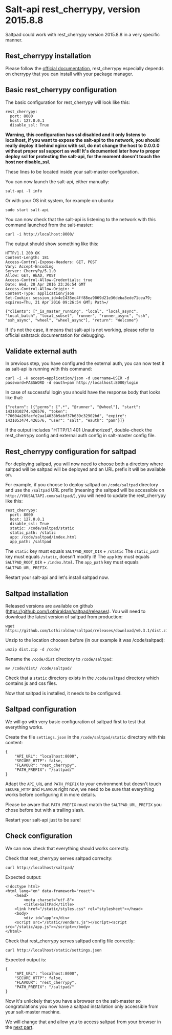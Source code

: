 # Salt-api rest_cherrypy, version 2015.8.8

Saltpad could work with rest_cherrypy version 2015.8.8 in a very specific manner.

## Rest_cherrypy installation

Please follow the [official documentation](https://docs.saltstack.com/en/latest/ref/netapi/all/salt.netapi.rest_cherrypy.html), rest_cherrypy especially depends on cherrypy that you can install with your package manager.

## Basic rest_cherrypy configuration

The basic configuration for rest_cherrypy will look like this:

```
rest_cherrypy:
  port: 8000
  host: 127.0.0.1
  disable_ssl: True
```

__Warning, this configuration has ssl disabled and it only listens to localhost, if you want to expose the salt-api to the network, you should really deploy it behind nginx with ssl, do not change the host to 0.0.0.0 without proper ssl support as well! It's documented later how to proper deploy ssl for protecting the salt-api, for the moment doesn't touch the host nor disable_ssl.__

These lines to be located inside your salt-master configuration.

You can now launch the salt-api, either manually:

```
salt-api -l info
```

Or with your OS init system, for example on ubuntu:

```
sudo start salt-api
```

You can now check that the salt-api is listening to the network with this command launched from the salt-master:

```
curl -i http://localhost:8000/
```

The output should show something like this:

```
HTTP/1.1 200 OK
Content-Length: 181
Access-Control-Expose-Headers: GET, POST
Vary: Accept-Encoding
Server: CherryPy/5.1.0
Allow: GET, HEAD, POST
Access-Control-Allow-Credentials: true
Date: Wed, 20 Apr 2016 23:26:54 GMT
Access-Control-Allow-Origin: *
Content-Type: application/json
Set-Cookie: session_id=4e1435ec4ff88ea9069d21e36deba3ede71cea79; expires=Thu, 21 Apr 2016 09:26:54 GMT; Path=/

{"clients": ["_is_master_running", "local", "local_async", "local_batch", "local_subset", "runner", "runner_async", "ssh", "ssh_async", "wheel", "wheel_async"], "return": "Welcome"}
```

If it's not the case, it means that salt-api is not working, please refer to official saltstack documentation for debugging.

## Validate external auth

In previous step, you have configured the external auth, you can now test it as salt-api is running with this command:

```
curl -i -H accept=application/json -d username=USER -d password=PASSWORD -d eauth=pam http://localhost:8000/login
```

In case of successful login you should have the response body that looks like that:

```
{"return": [{"perms": [".*", "@runner", "@wheel"], "start": 1431010274.426576, "token": "70604a26facfe2aa14038b9abf37b639c32902bd", "expire": 1431053474.426576, "user": "salt", "eauth": "pam"}]}
```

If the output includes "HTTP/1.1 401 Unauthorized", double-check the rest_cherrypy config and external auth config in salt-master config file.

## Rest_cherrypy configuration for saltpad

For deploying saltpad, you will now need to choose both a directory where saltpad will be saltpad will be deployed and an URL prefix it will be available on.

For example, if you choose to deploy saltpad on `/code/saltpad` directory and use the `/saltpad` URL prefix (meaning the saltpad will be accessible on `http://YOUSALTAPI.com/saltpad/`), you will need to update the rest_cherrypy like this:

```
rest_cherrypy:
  port: 8000
  host: 127.0.0.1
  disable_ssl: True
  static: /code/saltpad/static
  static_path: /static
  app: /code/saltpad/index.html
  app_path: /saltpad
```

The `static` key must equals `SALTPAD_ROOT_DIR` + `/static`
The `static_path` key must equals `/static`, doesn't modify it!
The `app` key must equals `SALTPAD_ROOT_DIR` + `/index.html`.
The `app_path` key must equals `SALTPAD_URL_PREFIX`.

Restart your salt-api and let's install saltpad now.

## Saltpad installation

Released versions are available on github (https://github.com/Lothiraldan/saltpad/releases). You will need to download the latest version of saltpad from production:

```
wget https://github.com/Lothiraldan/saltpad/releases/download/v0.3.1/dist.zip
```

Unzip to the location choosen before (in our example it was /code/saltpad):

```
unzip dist.zip -d /code/
```

Rename the `/code/dist` directory to `/code/saltpad`:

```
mv /code/dist/ /code/saltpad/
```

Check that a `static` directory exists in the `/code/saltpad` directory which contains js and css files.

Now that saltpad is installed, it needs to be configured.

## Saltpad configuration

We will go with very basic configuration of saltpad first to test that everything works.

Create the file `settings.json` in the `/code/saltpad/static` directory with this content:

```
{
    "API_URL": "localhost:8000",
    "SECURE_HTTP": false,
    "FLAVOUR": "rest_cherrypy",
    "PATH_PREFIX": "/saltpad/"
}
```

Adapt the `API_URL` and `PATH_PREFIX` to your environment but doesn't touch `SECURE_HTTP` and `FLAVOUR` right now, we need to be sure that everything works before configuring it in more details.

Please be aware that `PATH_PREFIX` must match the `SALTPAD_URL_PREFIX` you chose before but with a trailing slash.

Restart your salt-api just to be sure!

## Check configuration

We can now check that everything should works correctly.

Check that rest_cherrypy serves saltpad correclty:

```
curl http://localhost/saltpad/
```

Expected output:

```
<!doctype html>
<html lang="en" data-framework="react">
    <head>
        <meta charset="utf-8">
        <title>SaltPad</title>
    <link href="/static/styles.css" rel="stylesheet"></head>
    <body>
        <div id="app"></div>
    <script src="/static/vendors.js"></script><script src="/static/app.js"></script></body>
</html>
```

Check that rest_cherrypy serves saltpad config file correctly:

```
curl http://localhost/static/settings.json
```

Expected output is:

```
{
    "API_URL": "localhost:8000",
    "SECURE_HTTP": false,
    "FLAVOUR": "rest_cherrypy",
    "PATH_PREFIX": "/saltpad/"
}
```

Now it's unlickely that you have a browser on the salt-master so congratulations you now have a saltpad installation only accessible from your salt-master machine.

We will change that and allow you to access saltpad from your browser in the [next part](saltpad-across-internet-cherrypy.md).
